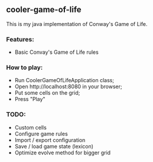 ## cooler-game-of-life
This is my java implementation of Conway's Game of Life.

### Features:
- Basic Convay's Game of Life rules

### How to play:
- Run CoolerGameOfLifeApplication class;
- Open http://localhost:8080 in your browser;
- Put some cells on the grid;
- Press "Play"

### TODO:
- Custom cells
- Configure game rules
- Import / export configuration
- Save / load game state (lexicon)
- Optimize evolve method for bigger grid
